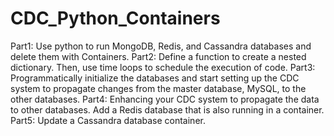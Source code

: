 # CDC_Python_Containers

Part1:  Use python to run MongoDB, Redis, and Cassandra databases and delete them with Containers.
Part2:  Define a function to create a nested dictionary. Then, use time loops to schedule the execution of code.
Part3:  Programmatically initialize the databases and start setting up the CDC system to propagate changes from the master database, MySQL, to the other databases.
Part4:  Enhancing your CDC system to propagate the data to other databases.  Add a Redis database that is also running in a container. 
Part5:  Update a Cassandra database container.

